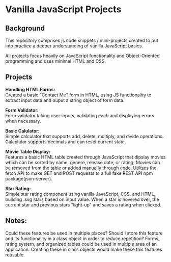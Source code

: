# Vanilla JavaScript Projects

## Background
This repository comprises js code snippets / mini-projects created to put into practice a deeper understanding of vanilla JavaScript basics.

All projects focus heavily on JavaScript functionality and Object-Oriented programming and uses minimal HTML and CSS.

## Projects

**Handling HTML Forms:** </br>
Created a basic "Contact Me" form in HTML, using JS functionality to extract input data and ouput a string object of form data.

**Form Validator:** </br>
Form validator taking user inputs, validating each and displaying errors when necessary.

**Basic Calulator:** </br>
Simple calculator that supports add, delete, multiply, and divide operations. Calculator supports decimals and can reset current state.

**Movie Table Display:** </br>
Features a basic HTML table created through JavaScript that dipslay movies which can be sorted by name, genere, release date, or rating. Movies can be removed from the table or added manually through code. Utilizes the fetch API to make GET and POST requests to a full fake REST API npm package(json-server).

**Star Rating:** </br>
Simple star rating component using vanilla JavaScript, CSS, and HTML, building .svg stars based on input value. When a star is hovered over, the current star and previous stars "light-up" and saves a rating when clicked.

## Notes:
Could these features be used in multiple places? Should I store this feature and its functionality in a class object in order to reduce repetition? Forms, rating system, and organized tables could be used in multiple area of an application. Creating these in class objects would make these this features reusable.
